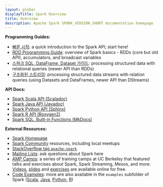 ```yaml
---
layout: global
displayTitle: Spark Overview
title: Overview
description: Apache Spark SPARK_VERSION_SHORT documentation homepage
---
```


**Programming Guides:**

* [빠른 시작](quick-start.html): a quick introduction to the Spark API; start here!
* [RDD Programming Guide](rdd-programming-guide.html): overview of Spark basics - RDDs (core but old API), accumulators, and broadcast variables
* [스파크 SQL, DataFrame, Dataset 가이드](sql-programming-guide.html): processing structured data with relational queries (newer API than RDDs)
* [구조화된 스트리밍](structured-streaming-programming-guide.html): processing structured data streams with relation queries (using Datasets and DataFrames, newer API than DStreams)

**API Docs:**

* [Spark Scala API (Scaladoc)](https://spark.apache.org/docs/latest/api/scala/index.html#org.apache.spark.package)
* [Spark Java API (Javadoc)](https://spark.apache.org/docs/latest/api/java/index.html)
* [Spark Python API (Sphinx)](https://spark.apache.org/docs/latest/api/python/index.html)
* [Spark R API (Roxygen2)](https://spark.apache.org/docs/latest/api/R/index.html)
* [Spark SQL, Built-in Functions (MkDocs)](https://spark.apache.org/docs/latest/api/sql/index.html)

**External Resources:**

* [Spark Homepage](https://spark.apache.org)
* [Spark Community](https://spark.apache.org/community.html) resources, including local meetups
* [StackOverflow tag `apache-spark`](http://stackoverflow.com/questions/tagged/apache-spark)
* [Mailing Lists](https://spark.apache.org/mailing-lists.html): ask questions about Spark here
* [AMP Camps](http://ampcamp.berkeley.edu/): a series of training camps at UC Berkeley that featured talks and
  exercises about Spark, Spark Streaming, Mesos, and more. [Videos](http://ampcamp.berkeley.edu/6/),
  [slides](http://ampcamp.berkeley.edu/6/) and [exercises](http://ampcamp.berkeley.edu/6/exercises/) are
  available online for free.
* [Code Examples](https://spark.apache.org/examples.html): more are also available in the `examples` subfolder of Spark ([Scala]({{site.SPARK_GITHUB_URL}}/tree/master/examples/src/main/scala/org/apache/spark/examples),
 [Java]({{site.SPARK_GITHUB_URL}}/tree/master/examples/src/main/java/org/apache/spark/examples),
 [Python]({{site.SPARK_GITHUB_URL}}/tree/master/examples/src/main/python),
 [R]({{site.SPARK_GITHUB_URL}}/tree/master/examples/src/main/r))
